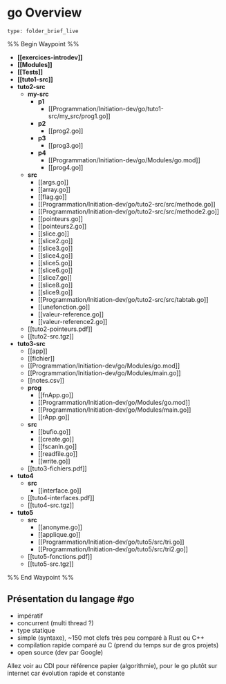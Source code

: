 # go Overview
 
```ccard
type: folder_brief_live
```

%% Begin Waypoint %%
- **[[exercices-introdev]]**
- **[[Modules]]**
- **[[Tests]]**
- **[[tuto1-src]]**
- **tuto2-src**
	- **my-src**
		- **p1**
			- [[Programmation/Initiation-dev/go/tuto1-src/my_src/prog1.go]]
		- **p2**
			- [[prog2.go]]
		- **p3**
			- [[prog3.go]]
		- **p4**
			- [[Programmation/Initiation-dev/go/Modules/go.mod]]
			- [[prog4.go]]
	- **src**
		- [[args.go]]
		- [[array.go]]
		- [[flag.go]]
		- [[Programmation/Initiation-dev/go/tuto2-src/src/methode.go]]
		- [[Programmation/Initiation-dev/go/tuto2-src/src/methode2.go]]
		- [[pointeurs.go]]
		- [[pointeurs2.go]]
		- [[slice.go]]
		- [[slice2.go]]
		- [[slice3.go]]
		- [[slice4.go]]
		- [[slice5.go]]
		- [[slice6.go]]
		- [[slice7.go]]
		- [[slice8.go]]
		- [[slice9.go]]
		- [[Programmation/Initiation-dev/go/tuto2-src/src/tabtab.go]]
		- [[unefonction.go]]
		- [[valeur-reference.go]]
		- [[valeur-reference2.go]]
	- [[tuto2-pointeurs.pdf]]
	- [[tuto2-src.tgz]]
- **tuto3-src**
	- [[app]]
	- [[fichier]]
	- [[Programmation/Initiation-dev/go/Modules/go.mod]]
	- [[Programmation/Initiation-dev/go/Modules/main.go]]
	- [[notes.csv]]
	- **prog**
		- [[fnApp.go]]
		- [[Programmation/Initiation-dev/go/Modules/go.mod]]
		- [[Programmation/Initiation-dev/go/Modules/main.go]]
		- [[rApp.go]]
	- **src**
		- [[bufio.go]]
		- [[create.go]]
		- [[fscanln.go]]
		- [[readfile.go]]
		- [[write.go]]
	- [[tuto3-fichiers.pdf]]
- **tuto4**
	- **src**
		- [[interface.go]]
	- [[tuto4-interfaces.pdf]]
	- [[tuto4-src.tgz]]
- **tuto5**
	- **src**
		- [[anonyme.go]]
		- [[applique.go]]
		- [[Programmation/Initiation-dev/go/tuto5/src/tri.go]]
		- [[Programmation/Initiation-dev/go/tuto5/src/tri2.go]]
	- [[tuto5-fonctions.pdf]]
	- [[tuto5-src.tgz]]

%% End Waypoint %%
## Présentation du langage #go
- impératif
- concurrent (multi thread ?)
- type statique
- simple (syntaxe), ~150 mot clefs très peu comparé à Rust ou C++
- compilation rapide comparé au C (prend du temps sur de gros projets)
- open source (dev par Google)

Allez voir au CDI pour référence papier (algorithmie), pour le go plutôt sur internet car évolution rapide et constante
